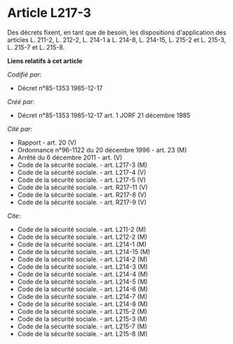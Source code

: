 # Article L217-3

Des décrets fixent, en tant que de besoin, les dispositions d'application des articles L. 211-2, L. 212-2, L. 214-1 à L.
214-8, L. 214-15, L. 215-2 et L. 215-3, L. 215-7 et L. 215-8.

**Liens relatifs à cet article**

_Codifié par_:

  - Décret n°85-1353 1985-12-17

_Créé par_:

  - Décret n°85-1353 1985-12-17 art. 1 JORF 21 décembre 1985

_Cité par_:

  - Rapport - art. 20 (V)
  - Ordonnance n°96-1122 du 20 décembre 1996 - art. 23 (M)
  - Arrêté du 6 décembre 2011 - art. (V)
  - Code de la sécurité sociale. - art. L217-3 (M)
  - Code de la sécurité sociale. - art. L217-4 (V)
  - Code de la sécurité sociale. - art. L217-5 (V)
  - Code de la sécurité sociale. - art. R217-11 (V)
  - Code de la sécurité sociale. - art. R217-8 (V)
  - Code de la sécurité sociale. - art. R217-9 (V)

_Cite_:

  - Code de la sécurité sociale. - art. L211-2 (M)
  - Code de la sécurité sociale. - art. L212-2 (M)
  - Code de la sécurité sociale. - art. L214-1 (M)
  - Code de la sécurité sociale. - art. L214-15 (M)
  - Code de la sécurité sociale. - art. L214-2 (M)
  - Code de la sécurité sociale. - art. L214-3 (M)
  - Code de la sécurité sociale. - art. L214-4 (M)
  - Code de la sécurité sociale. - art. L214-5 (M)
  - Code de la sécurité sociale. - art. L214-6 (M)
  - Code de la sécurité sociale. - art. L214-7 (M)
  - Code de la sécurité sociale. - art. L214-8 (M)
  - Code de la sécurité sociale. - art. L215-2 (M)
  - Code de la sécurité sociale. - art. L215-3 (M)
  - Code de la sécurité sociale. - art. L215-7 (M)
  - Code de la sécurité sociale. - art. L215-8 (M)
